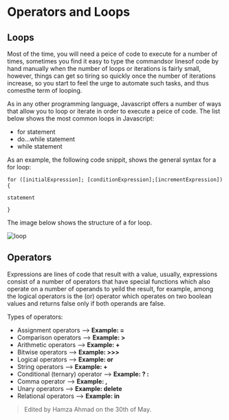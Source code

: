 # Operators and Loops

## Loops

Most of the time, you will need a peice of code to execute for a number of times, sometimes you find it easy to type the commandsor linesof code by hand manually when the number of loops or iterations is fairly small, however, things can get so tiring so quickly once the number of iterations increase, so you start to feel the urge to automate such tasks, and thus comesthe term of looping.

As in any other programming language, Javascript offers a number of ways that allow you to loop or iterate in order to execute a peice of code. The list below shows the most common loops in Javascript:

* for statement
* do...while statement
* while statement

As an example, the following code snippit, shows the general syntax for a for loop:

`for ([initialExpression]; [conditionExpression];[incrementExpression]){`

  `statement`

`}`
  
The image below shows the structure of a for loop.

![loop](https://cdn.programiz.com/sites/tutorial2program/files/java-for-loop.png)

## Operators

Expressions are lines of code that result with a value, usually, expressions consist of a number of operators that have special functions which also operate on a number of operands to yeild the result, for example, among the logical operators is the (or) operator which operates on two boolean values and returns false only if both operands are false.

Types of operators:

* Assignment operators --> **Example: =**
* Comparison operators --> **Example: >**
* Arithmetic operators --> **Example: +**
* Bitwise operators --> **Example: >>>**
* Logical operators --> **Example: or**
* String operators --> **Example: +**
* Conditional (ternary) operator --> **Example:  ? :**
* Comma operator --> **Example: ,**
* Unary operators --> **Example: delete**
* Relational operators --> **Example: in**

> Edited by Hamza Ahmad on the 30th of May.
